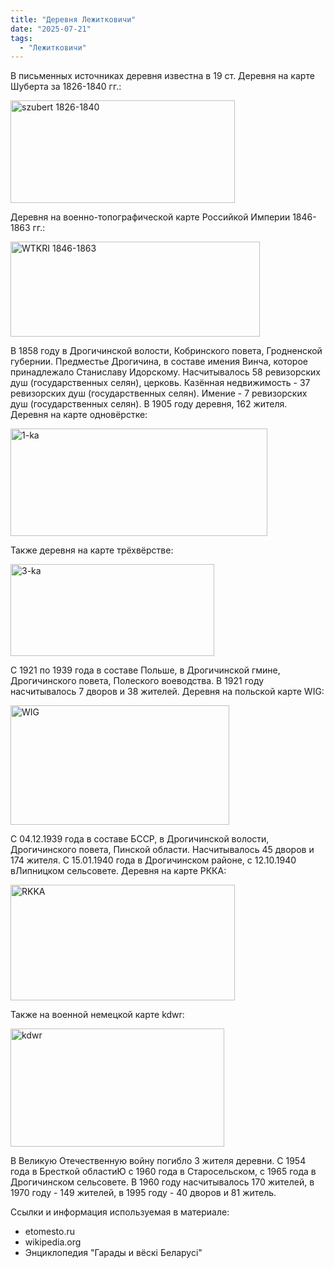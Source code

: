 ```yaml
---
title: "Деревня Лежитковичи"
date: "2025-07-21"
tags: 
  - "Лежитковичи"
---
```


В письменных источниках деревня известна в 19 ст. Деревня на карте Шуберта за 1826-1840 гг.:

<img width="359" height="164" alt="szubert 1826-1840" src="https://github.com/user-attachments/assets/bbb237e8-4c38-434e-a1d1-2d307ffa9fb5" />

Деревня на военно-топографической карте Российкой Империи 1846-1863 гг.:

<img width="399" height="152" alt="WTKRI 1846-1863" src="https://github.com/user-attachments/assets/8d360782-35d1-40cf-8b96-edb67179c3e9" />

В 1858 году в Дрогичинской волости, Кобринского повета, Гродненской губернии. Предместье Дрогичина, в составе имения Винча, которое принадлежало Станиславу Идорскому. Насчитывалось 58 ревизорских душ (государственных селян), церковь. Казённая недвижимость - 37 ревизорских душ (государственных селян). Имение - 7 ревизорских душ (государственных селян). В 1905 году деревня, 162 жителя. Деревня на карте одновёрстке:

<img width="411" height="172" alt="1-ka" src="https://github.com/user-attachments/assets/d6b4ccf5-8d3d-4162-aa9a-1ac7bd7184bf" />

Также деревня на карте трёхвёрстве:

<img width="326" height="147" alt="3-ka" src="https://github.com/user-attachments/assets/ca43f93e-ed33-4996-b2b8-d9742fe6e0a2" />

С 1921 по 1939 года в составе Польше, в Дрогичинской гмине, Дрогичинского повета, Полеского воеводства. В 1921 году насчитывалось 7 дворов и 38 жителей. Деревня на польской карте WIG:

<img width="350" height="191" alt="WIG" src="https://github.com/user-attachments/assets/2cf9db8d-f9a8-473f-9893-fd86936bad56" />

С 04.12.1939 года в составе БССР, в Дрогичинской волости, Дрогичинского повета, Пинской области. Насчитывалось 45 дворов и 174 жителя. С 15.01.1940 года в Дрогичинском районе, с 12.10.1940 вЛипницком сельсовете. Деревня на карте РККА:

<img width="359" height="185" alt="RKKA" src="https://github.com/user-attachments/assets/0d2c0c7b-7ac8-44b7-8361-e09f21fffe1a" />

Также на военной немецкой карте kdwr:

<img width="342" height="189" alt="kdwr" src="https://github.com/user-attachments/assets/b0519318-86d7-44bc-86e2-61ac40dfa077" />

В Великую Отечественную войну погибло 3 жителя деревни. С 1954 года в Бресткой областиЮ с 1960 года в Старосельском, с 1965 года в Дрогичинском сельсовете. В 1960 году насчитывалось 170 жителей, в 1970 году - 149 жителей, в 1995 году - 40 дворов и 81 житель.

Ссылки и информация используемая в материале:
- etomesto.ru
- wikipedia.org
- Энциклопедия "Гарады и вёскi Беларусi"

